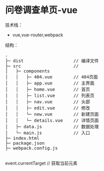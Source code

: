 # 问卷调查单页-vue

技术栈：

* vue,vue-router,webpack

结构：
<pre>
.
├─ dist                   // 编译文件
├─ src                    //
│   ├─ components
│   │   ├─ 404.vue        // 404页面
│   │   ├─ app.vue        // 主界面
│   │   ├─ home.vue       // 首页
│   │   ├─ list.vue       // 列表页
│   │   ├─ nav.vue        // 头部
│   │   ├─ edit.vue       // 修改
│   │   └─ new.vue        // 新建页面
│   │   └─ details.vue    // 详情页面
│   ├─ data.js            // 数据处理
│   └─ main.js            // 入口
├─ index.html
├─ package.json
├─ webpack.config.js

</pre>



event.currentTarget  // 获取当前元素